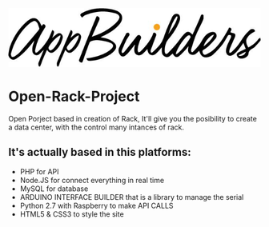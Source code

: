 <p align="center">
	<!---
			![alt tag](https://github.com/nalancer08/Arduino-Interface-Builder/blob/master/logo.jpeg)
-->
  <img src="https://github.com/nalancer08/Arduino-Interface-Builder/blob/master/logo.jpeg">
</p>

# Open-Rack-Project
Open Porject based in creation of Rack, It'll give you the posibility to create a data center, with the control many intances of rack.

## It's actually based in this platforms:
- PHP for API
- Node.JS for connect everything in real time
- MySQL for database
- ARDUINO INTERFACE BUILDER that is a library to manage the serial
- Python 2.7 with Raspberry to make API CALLS
- HTML5 & CSS3 to style the site
